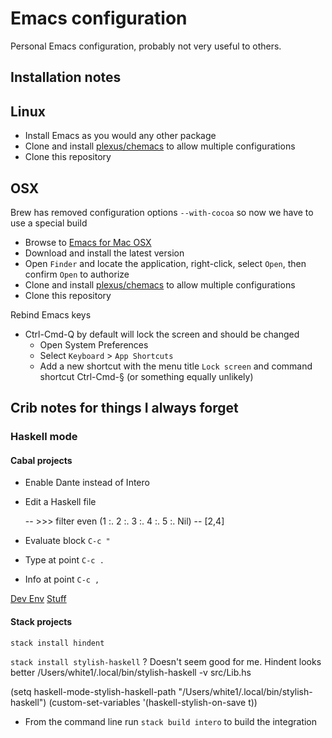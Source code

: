 # Emacs configuration

Personal Emacs configuration, probably not very useful to others.

## Installation notes ##

## Linux ###

- Install Emacs as you would any other package
- Clone and install [plexus/chemacs](https://github.com/plexus/chemacs) to allow multiple configurations
- Clone this repository

## OSX ###

Brew has removed configuration options `--with-cocoa` so now we have to use a special build

- Browse to [Emacs for Mac OSX](https://emacsformacosx.com/)
- Download and install the latest version
- Open `Finder` and locate the application, right-click, select `Open`, then confirm `Open` to authorize
- Clone and install [plexus/chemacs](https://github.com/plexus/chemacs) to allow multiple configurations
- Clone this repository

Rebind Emacs keys

- Ctrl-Cmd-Q by default will lock the screen and should be changed
   - Open System Preferences
   - Select `Keyboard` > `App Shortcuts`
   - Add a new shortcut with the menu title `Lock screen` and command shortcut Ctrl-Cmd-§ (or something equally unlikely)

## Crib notes for things I always forget

### Haskell mode

#### Cabal projects

- Enable Dante instead of Intero
- Edit a Haskell file

    -- >>> filter even (1 :. 2 :. 3 :. 4 :. 5 :. Nil)
    -- [2,4]

- Evaluate block `C-c "`
- Type at point `C-c .`
- Info at point `C-c ,`

[Dev Env](http://haroldcarr.com/posts/2017-10-24-emacs-haskell-dev-env.html)
[Stuff](https://www.fosskers.ca/blog/nix-en.html)

#### Stack projects

`stack install hindent`

`stack install stylish-haskell` ?
Doesn't seem good for me. Hindent looks better
/Users/white1/.local/bin/stylish-haskell -v src/Lib.hs

(setq haskell-mode-stylish-haskell-path "/Users/white1/.local/bin/stylish-haskell")
(custom-set-variables
 '(haskell-stylish-on-save t))

- From the command line run `stack build intero` to build the integration
